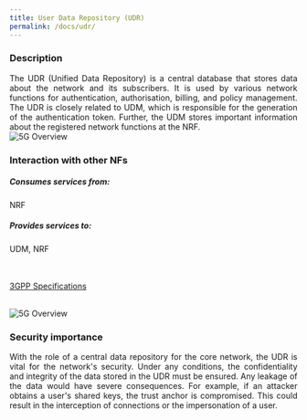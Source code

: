 ```yaml
---
title: User Data Repository (UDR)
permalink: /docs/udr/
---
```

<style>body {text-align: justify}</style>

### Description

<div class="row">
    <div style="text-align: justify" class="col-md-5">
        The UDR (Unified Data Repository) is a central database that stores data about the network and its subscribers. It is used by various network functions for authentication, authorisation, billing, and policy management. The UDR is closely related to UDM, which is responsible for the generation of the authentication token. Further, the UDM stores important information about the registered network functions at the NRF. 
    </div>
    <div class="col-md-7">
        <img src="{{ "/assets/img/5gbasics/udr_sba.png" | relative_url }}" alt="5G Overview" class="img-responsive center">
    </div>
</div>

<div class="row">
    <div style="text-align: justify" class="col-md-6">
        <h3>Interaction with other NFs</h3>
        <h5> Consumes services from:</h5>
        NRF
        <h5> Provides services to:</h5>
        UDM, NRF
        <br>
        <br>
        <br>
        <p><a class="btn btn-info btn-sm centerbut" href="https://www.etsi.org/deliver/etsi_ts/129500_129599/129504/17.08.00_60/ts_129504v170800p.pdf" target="_blank" rel="noopener noreferrer">3GPP Specifications</a></p>
    </div>
    <div class="col-md-6">
    <br>
        <img src="{{ "/assets/img/5gbasics/udr_rba.png" | relative_url }}" alt="5G Overview" class="img-responsive center">
    </div>
</div>

### Security importance
With the role of a central data repository for the core network, the UDR is vital for the network's security. Under any conditions, the confidentiality and integrity of the data stored in the UDR must be ensured. Any leakage of the data would have severe consequences. For example, if an attacker obtains a user's shared keys, the trust anchor is compromised. This could result in the interception of connections or the impersonation of a user.